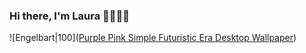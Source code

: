 ### Hi there, I'm Laura 👋👩🏼‍💻


![Engelbart|100]([Purple Pink Simple Futuristic Era Desktop Wallpaper](https://user-images.githubusercontent.com/93741624/230791548-b37706e6-e742-4667-bacb-8007872b8aa7.png))



<!--
**LauragarciaDS/LauragarciaDS** is a ✨ _special_ ✨ repository because its `README.md` (this file) appears on your GitHub profile.

Here are some ideas to get you started:

- 🔭 I’m currently working on ...
- 🌱 I’m currently learning ...
- 👯 I’m looking to collaborate on ...
- 🤔 I’m looking for help with ...
- 💬 Ask me about ...
- 📫 How to reach me: ...
- 😄 Pronouns: ...
- ⚡ Fun fact: ...
-->

